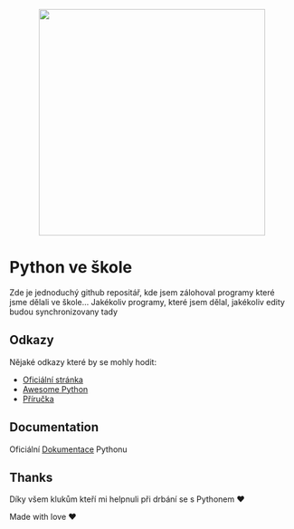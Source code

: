 <p align="center">
    <img src="https://process.fs.teachablecdn.com/ADNupMnWyR7kCWRvm76Laz/resize=width:705/https://www.filepicker.io/api/file/BFMMlbcQvml9HSqXcvNp" height="400px">
  </a>
</p>

# Python ve škole


Zde je jednoduchý github repositář, kde jsem zálohoval programy které jsme dělali ve škole... Jakékoliv programy, které jsem dělal, jakékoliv edity budou synchronizovany tady

## Odkazy

Nějaké odkazy které by se mohly hodit:

- [Oficiální stránka](https://www.python.org/)
- [Awesome Python](https://github.com/vinta/awesome-python)
- [Příručka](https://naucse.python.cz/course/pyladies/)

  
## Documentation
Oficiální [Dokumentace](https://docs.python.org/3/) Pythonu


## Thanks

Díky všem klukům kteří mi helpnuli při drbání se s Pythonem ❤️

Made with love ❤️
